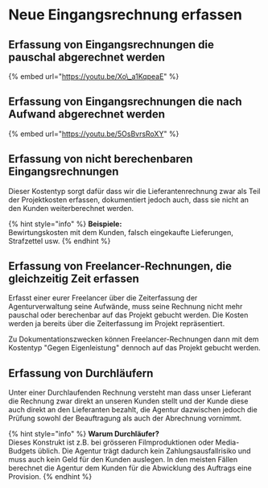 # Neue Eingangsrechnung erfassen

## Erfassung von Eingangsrechnungen die pauschal abgerechnet werden

{% embed url="https://youtu.be/Xo\_a1KqpeaE" %}

## Erfassung von Eingangsrechnungen die nach Aufwand abgerechnet werden

{% embed url="https://youtu.be/5OsBvrsRoXY" %}

## Erfassung von nicht berechenbaren Eingangsrechnungen

Dieser Kostentyp sorgt dafür dass wir die Lieferantenrechnung zwar als Teil der Projektkosten erfassen, dokumentiert jedoch auch, dass sie nicht an den Kunden weiterberechnet werden.

{% hint style="info" %}
**Beispiele:**  
Bewirtungskosten mit dem Kunden, falsch eingekaufte Lieferungen, Strafzettel usw.
{% endhint %}

## Erfassung von Freelancer-Rechnungen, die gleichzeitig Zeit erfassen

Erfasst einer eurer Freelancer über die Zeiterfassung der Agenturverwaltung seine Aufwände, muss seine Rechnung nicht mehr pauschal oder berechenbar auf das Projekt gebucht werden. Die Kosten werden ja bereits über die Zeiterfassung im Projekt repräsentiert.

Zu Dokumentationszwecken können Freelancer-Rechnungen dann mit dem Kostentyp "Gegen Eigenleistung" dennoch auf das Projekt gebucht werden.

## Erfassung von Durchläufern

Unter einer Durchlaufenden Rechnung versteht man dass unser Lieferant die Rechnung zwar direkt an unseren Kunden stellt und der Kunde diese auch direkt an den Lieferanten bezahlt, die Agentur dazwischen jedoch die Prüfung sowohl der Beauftragung als auch der Abrechnung vornimmt.

{% hint style="info" %}
**Warum Durchläufer?**  
Dieses Konstrukt ist z.B. bei grösseren Filmproduktionen oder Media-Budgets üblich. Die Agentur trägt dadurch kein Zahlungsausfallrisiko und muss auch kein Geld für den Kunden auslegen. In den meisten Fällen berechnet die Agentur dem Kunden für die Abwicklung des Auftrags eine Provision.
{% endhint %}

